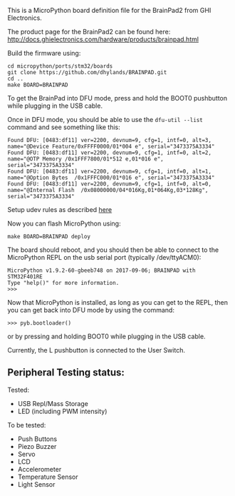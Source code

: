 This is a MicroPython board definition file for the BrainPad2 from GHI Electronics.

The product page for the BrainPad2 can be found here: http://docs.ghielectronics.com/hardware/products/brainpad.html

Build the firmware using:
```
cd micropython/ports/stm32/boards
git clone https://github.com/dhylands/BRAINPAD.git
cd ..
make BOARD=BRAINPAD
```

To get the BrainPad into DFU mode, press and hold the BOOT0 pushbutton
while plugging in the USB cable.

Once in DFU mode, you should be able to use the ```dfu-util --list``` command and see
something like this:
```
Found DFU: [0483:df11] ver=2200, devnum=9, cfg=1, intf=0, alt=3, name="@Device Feature/0xFFFF0000/01*004 e", serial="3473375A3334"
Found DFU: [0483:df11] ver=2200, devnum=9, cfg=1, intf=0, alt=2, name="@OTP Memory /0x1FFF7800/01*512 e,01*016 e", serial="3473375A3334"
Found DFU: [0483:df11] ver=2200, devnum=9, cfg=1, intf=0, alt=1, name="@Option Bytes  /0x1FFFC000/01*016 e", serial="3473375A3334"
Found DFU: [0483:df11] ver=2200, devnum=9, cfg=1, intf=0, alt=0, name="@Internal Flash  /0x08000000/04*016Kg,01*064Kg,03*128Kg", serial="3473375A3334"
```

Setup udev rules as described [here](https://github.com/micropython/micropython/wiki/Board-STM32F407-Discovery)

Now you can flash MicroPython using:
```
make BOARD=BRAINPAD deploy
```

The board should reboot, and you should then be able to connect to the MicroPython REPL
on the usb serial port (typically /dev/ttyACM0):
```
MicroPython v1.9.2-60-gbeeb748 on 2017-09-06; BRAINPAD with STM32F401RE
Type "help()" for more information.
>>> 
```

Now that MicroPython is installed, as long as you can get to the REPL, then you
can get back into DFU mode by using the command:
```
>>> pyb.bootloader()
```
or by pressing and holding BOOT0 while plugging in the USB cable.

Currently, the L pushbutton is connected to the User Switch.

## Peripheral Testing status:

Tested:
- USB Repl/Mass Storage
- LED (including PWM intensity)

To be tested:
- Push Buttons
- Piezo Buzzer
- Servo
- LCD
- Accelerometer
- Temperature Sensor
- Light Sensor
